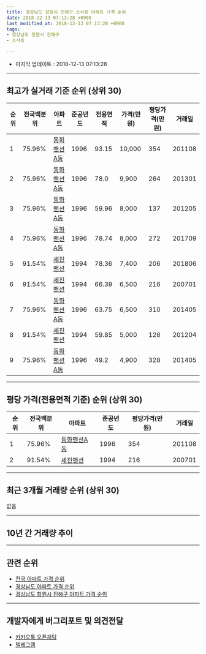 ```yaml
---
title: 경상남도 창원시 진해구 소사동 아파트 가격 순위
date: 2018-12-13 07:13:28 +0900
last_modified_at: 2018-12-13 07:13:28 +0900
tags:
- 경상남도 창원시 진해구
- 소사동

---
```


* 마지막 업데이트 : 2018-12-13 07:13:28

---

## 최고가 실거래 기준 순위 (상위 30)


|순위|전국백분위|아파트|준공년도|전용면적|가격(만원)|평당가격(만원)|거래일|
|---|---|---|---|---|---|---|---|
|1|75.96%|[동화맨션A동](https://search.naver.com/search.naver?query=%EA%B2%BD%EC%83%81%EB%82%A8%EB%8F%84+%EC%B0%BD%EC%9B%90%EC%8B%9C+%EC%A7%84%ED%95%B4%EA%B5%AC+%EC%86%8C%EC%82%AC%EB%8F%99+%EB%8F%99%ED%99%94%EB%A7%A8%EC%85%98A%EB%8F%99)|1996|93.15|10,000|354|201108|
|2|75.96%|[동화맨션A동](https://search.naver.com/search.naver?query=%EA%B2%BD%EC%83%81%EB%82%A8%EB%8F%84+%EC%B0%BD%EC%9B%90%EC%8B%9C+%EC%A7%84%ED%95%B4%EA%B5%AC+%EC%86%8C%EC%82%AC%EB%8F%99+%EB%8F%99%ED%99%94%EB%A7%A8%EC%85%98A%EB%8F%99)|1996|78.0|9,900|264|201301|
|3|75.96%|[동화맨션A동](https://search.naver.com/search.naver?query=%EA%B2%BD%EC%83%81%EB%82%A8%EB%8F%84+%EC%B0%BD%EC%9B%90%EC%8B%9C+%EC%A7%84%ED%95%B4%EA%B5%AC+%EC%86%8C%EC%82%AC%EB%8F%99+%EB%8F%99%ED%99%94%EB%A7%A8%EC%85%98A%EB%8F%99)|1996|59.96|8,000|137|201205|
|4|75.96%|[동화맨션A동](https://search.naver.com/search.naver?query=%EA%B2%BD%EC%83%81%EB%82%A8%EB%8F%84+%EC%B0%BD%EC%9B%90%EC%8B%9C+%EC%A7%84%ED%95%B4%EA%B5%AC+%EC%86%8C%EC%82%AC%EB%8F%99+%EB%8F%99%ED%99%94%EB%A7%A8%EC%85%98A%EB%8F%99)|1996|78.74|8,000|272|201709|
|5|91.54%|[세진맨션](https://search.naver.com/search.naver?query=%EA%B2%BD%EC%83%81%EB%82%A8%EB%8F%84+%EC%B0%BD%EC%9B%90%EC%8B%9C+%EC%A7%84%ED%95%B4%EA%B5%AC+%EC%86%8C%EC%82%AC%EB%8F%99+%EC%84%B8%EC%A7%84%EB%A7%A8%EC%85%98)|1994|78.36|7,400|206|201806|
|6|91.54%|[세진맨션](https://search.naver.com/search.naver?query=%EA%B2%BD%EC%83%81%EB%82%A8%EB%8F%84+%EC%B0%BD%EC%9B%90%EC%8B%9C+%EC%A7%84%ED%95%B4%EA%B5%AC+%EC%86%8C%EC%82%AC%EB%8F%99+%EC%84%B8%EC%A7%84%EB%A7%A8%EC%85%98)|1994|66.39|6,500|216|200701|
|7|75.96%|[동화맨션A동](https://search.naver.com/search.naver?query=%EA%B2%BD%EC%83%81%EB%82%A8%EB%8F%84+%EC%B0%BD%EC%9B%90%EC%8B%9C+%EC%A7%84%ED%95%B4%EA%B5%AC+%EC%86%8C%EC%82%AC%EB%8F%99+%EB%8F%99%ED%99%94%EB%A7%A8%EC%85%98A%EB%8F%99)|1996|63.75|6,500|310|201405|
|8|91.54%|[세진맨션](https://search.naver.com/search.naver?query=%EA%B2%BD%EC%83%81%EB%82%A8%EB%8F%84+%EC%B0%BD%EC%9B%90%EC%8B%9C+%EC%A7%84%ED%95%B4%EA%B5%AC+%EC%86%8C%EC%82%AC%EB%8F%99+%EC%84%B8%EC%A7%84%EB%A7%A8%EC%85%98)|1994|59.85|5,000|126|201204|
|9|75.96%|[동화맨션A동](https://search.naver.com/search.naver?query=%EA%B2%BD%EC%83%81%EB%82%A8%EB%8F%84+%EC%B0%BD%EC%9B%90%EC%8B%9C+%EC%A7%84%ED%95%B4%EA%B5%AC+%EC%86%8C%EC%82%AC%EB%8F%99+%EB%8F%99%ED%99%94%EB%A7%A8%EC%85%98A%EB%8F%99)|1996|49.2|4,900|328|201405|


---

## 평당 가격(전용면적 기준) 순위 (상위 30)


|순위|전국백분위|아파트|준공년도|평당가격(만원)|거래일|
|---|---|---|---|---|---|
|1|75.96%|[동화맨션A동](https://search.naver.com/search.naver?query=%EA%B2%BD%EC%83%81%EB%82%A8%EB%8F%84+%EC%B0%BD%EC%9B%90%EC%8B%9C+%EC%A7%84%ED%95%B4%EA%B5%AC+%EC%86%8C%EC%82%AC%EB%8F%99+%EB%8F%99%ED%99%94%EB%A7%A8%EC%85%98A%EB%8F%99)|1996|354|201108|
|2|91.54%|[세진맨션](https://search.naver.com/search.naver?query=%EA%B2%BD%EC%83%81%EB%82%A8%EB%8F%84+%EC%B0%BD%EC%9B%90%EC%8B%9C+%EC%A7%84%ED%95%B4%EA%B5%AC+%EC%86%8C%EC%82%AC%EB%8F%99+%EC%84%B8%EC%A7%84%EB%A7%A8%EC%85%98)|1994|216|200701|


---

## 최근 3개월 거래량 순위 (상위 30)

없음

---

## 10년 간 거래량 추이


<div style="width:100%;">
    <canvas id="deal_progress" height="250"></canvas>
</div>

<script>
new Chart(document.getElementById("deal_progress"), {
    type: 'line',
    data: {
        labels: ['200812','200901','200902','200903','200904','200905','200906','200907','200908','200909','200910','200911','200912','201001','201002','201003','201004','201005','201006','201007','201008','201009','201010','201011','201012','201101','201102','201103','201104','201105','201106','201107','201108','201109','201110','201111','201112','201201','201202','201203','201204','201205','201206','201207','201208','201209','201210','201211','201212','201301','201302','201303','201304','201305','201306','201307','201308','201309','201310','201311','201312','201401','201402','201403','201404','201405','201406','201407','201408','201409','201410','201411','201412','201501','201502','201503','201504','201505','201506','201507','201508','201509','201510','201511','201512','201601','201602','201603','201604','201605','201606','201607','201608','201609','201610','201611','201612','201701','201702','201703','201704','201705','201706','201707','201708','201709','201710','201711','201712','201801','201802','201803','201804','201805','201806','201807','201808','201809','201810','201811','201812'],
        datasets: [{
            label: '실거래 수',
            pointRadius: 1,
            data: [0, 0, 0, 0, 0, 0, 0, 0, 0, 0, 0, 0, 0, 0, 0, 0, 0, 0, 0, 0, 0, 0, 0, 0, 0, 0, 1, 1, 1, 2, 1, 0, 2, 1, 0, 0, 2, 1, 2, 2, 1, 1, 0, 0, 0, 1, 0, 2, 0, 1, 0, 0, 1, 0, 1, 1, 0, 1, 0, 1, 0, 0, 0, 2, 0, 2, 0, 0, 1, 0, 0, 0, 0, 0, 0, 0, 1, 0, 0, 0, 0, 0, 0, 0, 2, 0, 0, 0, 1, 0, 0, 0, 0, 0, 0, 1, 0, 0, 0, 0, 0, 0, 0, 0, 0, 1, 0, 0, 0, 0, 0, 0, 0, 0, 1, 0, 1, 0, 0, 0, 0],
            borderColor: "rgba(255, 201, 14, 1)",
            backgroundColor: "rgba(255, 201, 14, 0.5)",
            fill: true,
        }]
    },
    options: {
        responsive: true,
        title: {
            display: true,
            text: '10년간 거래량 추이'
        },
        tooltips: {
            mode: 'index',
            intersect: false,
        },
        hover: {
            mode: 'nearest',
            intersect: true
        },
        scales: {
            xAxes: [{
                display: true,
                scaleLabel: {
                    display: true,
                    labelString: '년/월'
                }
            }],
            yAxes: [{
                display: true,
                ticks: {
                    suggestedMin: 0,
                },
                scaleLabel: {
                    display: true,
                    labelString: '실거래 수'
                }
            }]
        }
    }
});

</script>


---

## 관련 순위

- [전국 아파트 가격 순위](https://inasie.github.io/apt-ranking/전국)
- [경상남도 아파트 가격 순위](https://inasie.github.io/apt-ranking/경상남도)
- [경상남도 창원시 진해구 아파트 가격 순위](https://inasie.github.io/apt-ranking/경상남도-창원시-진해구)


---

## 개발자에게 버그리포트 및 의견전달

- [카카오톡 오픈채팅](https://open.kakao.com/o/gLJUAP4)
- [텔레그램](https://t.me/inasie)

